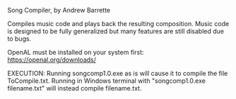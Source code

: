Song Compiler, by Andrew Barrette

Compiles music code and plays back the resulting composition. Music code is designed to be fully generalized but many features are still disabled due to bugs.

OpenAL must be installed on your system first: https://openal.org/downloads/

EXECUTION:
Running songcomp1.0.exe as is will cause it to compile the file ToCompile.txt.
Running in Windows terminal with "songcomp1.0.exe filename.txt" will instead compile filename.txt.